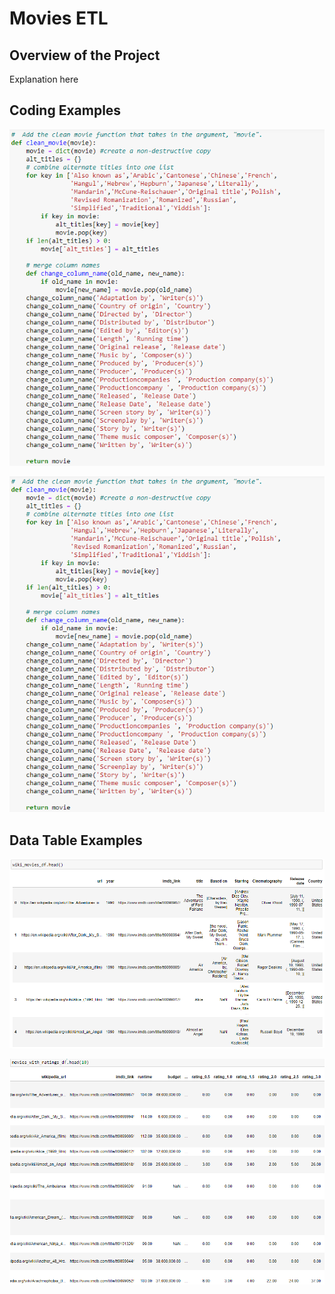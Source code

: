 # Movies ETL
## Overview of the Project
Explanation here

## Coding Examples
![python example code #1](screenshots/python_coding_ex1.png)

![python example code #1](screenshots/python_coding_ex1.png)

## Data Table Examples
![Table showing cleaned movie data](screenshots/movie_data.png)

![Table showing movie ratings](screenshots/movie_ratings.png)
